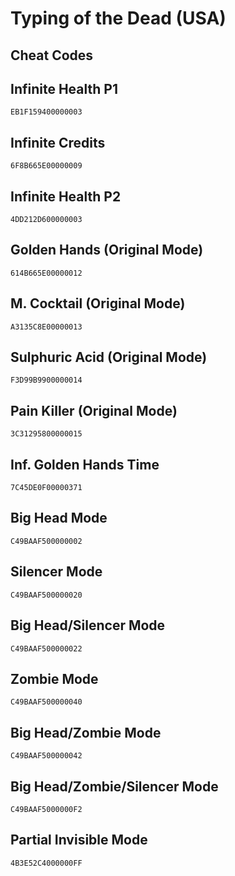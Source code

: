 # Typing of the Dead (USA)

## Cheat Codes

## Infinite Health P1

```
EB1F159400000003

```

## Infinite Credits

```
6F8B665E00000009

```

## Infinite Health P2

```
4DD212D600000003

```

## Golden Hands (Original Mode)

```
614B665E00000012

```

## M. Cocktail (Original Mode)

```
A3135C8E00000013

```

## Sulphuric Acid (Original Mode)

```
F3D99B9900000014

```

## Pain Killer (Original Mode)

```
3C31295800000015

```

## Inf. Golden Hands Time

```
7C45DE0F00000371

```

## Big Head Mode

```
C49BAAF500000002

```

## Silencer Mode

```
C49BAAF500000020

```

## Big Head/Silencer Mode

```
C49BAAF500000022

```

## Zombie Mode

```
C49BAAF500000040

```

## Big Head/Zombie Mode

```
C49BAAF500000042

```

## Big Head/Zombie/Silencer Mode

```
C49BAAF5000000F2

```

## Partial Invisible Mode

```
4B3E52C4000000FF

```


